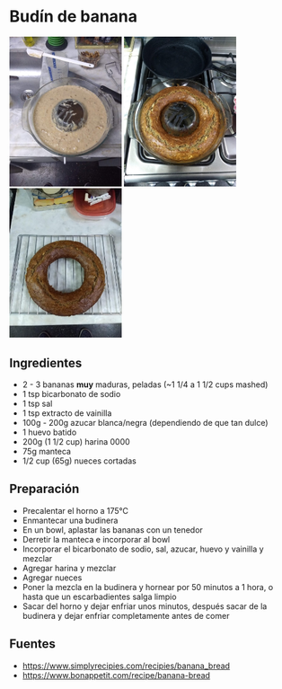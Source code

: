 Budín de banana
===============

<p float="left">
  <img src="mezcla.jpg" width="200"/>
  <img src="cocinado.jpg" width="200"/> 
  <img src="desmolde.jpg" width="200"/>
</p>

Ingredientes
------------

- 2 - 3 bananas **muy** maduras, peladas (~1 1/4 a 1 1/2 cups mashed)
- 1 tsp bicarbonato de sodio
- 1 tsp sal
- 1 tsp extracto de vainilla
- 100g - 200g azucar blanca/negra (dependiendo de que tan dulce)
- 1 huevo batido
- 200g (1 1/2 cup) harina 0000
- 75g manteca
- 1/2 cup (65g) nueces cortadas

Preparación
-----------

- Precalentar el horno a 175°C
- Enmantecar una budinera
- En un bowl, aplastar las bananas con un tenedor
- Derretir la manteca e incorporar al bowl
- Incorporar el bicarbonato de sodio, sal, azucar, huevo y vainilla y mezclar
- Agregar harina y mezclar
- Agregar nueces
- Poner la mezcla en la budinera y hornear por 50 minutos a 1 hora, o hasta
  que un escarbadientes salga limpio
- Sacar del horno y dejar enfriar unos minutos, después sacar de la budinera
  y dejar enfriar completamente antes de comer

Fuentes
-------

- https://www.simplyrecipies.com/recipies/banana_bread
- https://www.bonappetit.com/recipe/banana-bread
